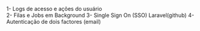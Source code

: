 1- Logs de acesso e ações do usuário  
2- Filas e Jobs em Background
3- Single Sign On (SSO) Laravel(github)
4- Autenticação de dois factores (email)